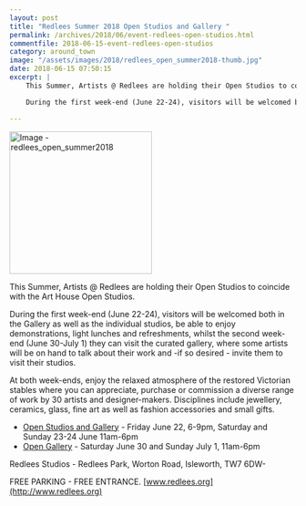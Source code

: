 ```yaml
---
layout: post
title: "Redlees Summer 2018 Open Studios and Gallery "
permalink: /archives/2018/06/event-redlees-open-studios.html
commentfile: 2018-06-15-event-redlees-open-studios
category: around_town
image: "/assets/images/2018/redlees_open_summer2018-thumb.jpg"
date: 2018-06-15 07:50:15
excerpt: |
    This Summer, Artists @ Redlees are holding their Open Studios to coincide with the Art House Open Studios.

    During the first week-end (June 22-24), visitors will be welcomed both in the Gallery as well as the individual studios, be able to enjoy demonstrations, light lunches and refreshments, whilst the second week-end (June 30-July 1) they can visit the curated gallery,  where some artists will be on hand to talk about their work.

---
```


<a href="/assets/images/2018/redlees_open_summer2018.jpg" title="Click for a larger image"><img src="/assets/images/2018/redlees_open_summer2018-thumb.jpg" width="250" alt="Image - redlees_open_summer2018"  class="photo right"/></a>

This Summer, Artists @ Redlees are holding their Open Studios to coincide with the Art House Open Studios.

During the first week-end (June 22-24), visitors will be welcomed both in the Gallery as well as the individual studios, be able to enjoy demonstrations, light lunches and refreshments, whilst the second week-end (June 30-July 1) they can visit the curated gallery,  where some artists will be on hand to talk about their work and -if so desired -  invite them to visit their studios.

At both week-ends,  enjoy the  relaxed atmosphere of the restored Victorian stables where you can appreciate, purchase or commission a diverse range of work by 30 artists and designer-makers. Disciplines include jewellery, ceramics, glass, fine art  as well as fashion accessories and small gifts.

* [Open Studios and Gallery](https://stmargarets.london/event/exhibition/200705146625) - Friday June 22, 6-9pm, Saturday and Sunday 23-24 June 11am-6pm
* [Open Gallery](https://stmargarets.london/event/exhibition/200705146626) - Saturday June 30 and Sunday July 1, 11am-6pm

Redlees Studios - Redlees Park, Worton Road, Isleworth, TW7 6DW-

FREE PARKING -  FREE ENTRANCE. [www.redlees.org](http://www.redlees.org)
